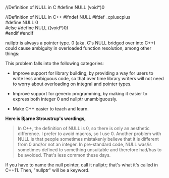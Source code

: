 
//Definition of NULL in C
#define NULL (void*)0              
 
//Definition of NULL in C++
#ifndef NULL
#ifdef _cpluscplus                  
#define NULL 0                        
#else
#define NULL ((void*)0)            
#endif
#endif

nullptr is always a pointer type. 0 (aka. C's NULL bridged over into C++) could cause ambiguity in overloaded function resolution, among other things:

This problem falls into the following categories:

- Improve support for library building, by providing a way for users to write less ambiguous code, so that over time library writers will not need to worry about overloading on integral and pointer types.

- Improve support for generic programming, by making it easier to express both integer 0 and nullptr unambiguously.

- Make C++ easier to teach and learn.


**Here is Bjarne Stroustrup's wordings,**

> In C++, the definition of NULL is 0, so there is only an aesthetic difference. I prefer to avoid macros, so I use 0. Another problem with NULL is that people sometimes mistakenly believe that it is different from 0 and/or not an integer. In pre-standard code, NULL was/is sometimes defined to something unsuitable and therefore had/has to be avoided. That's less common these days.

If you have to name the null pointer, call it nullptr; that's what it's called in C++11. Then, "nullptr" will be a keyword.
